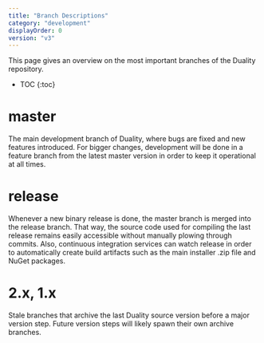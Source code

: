 ```yaml
---
title: "Branch Descriptions"
category: "development"
displayOrder: 0
version: "v3"
---
```


This page gives an overview on the most important branches of the Duality repository.

* TOC
{:toc}

# master

The main development branch of Duality, where bugs are fixed and new features introduced. For bigger changes, development will be done in a feature branch from the latest master version in order to keep it operational at all times.

# release

Whenever a new binary release is done, the master branch is merged into the release branch. That way, the source code used for compiling the last release remains easily accessible without manually plowing through commits. Also, continuous integration services can watch release in order to automatically create build artifacts such as the main installer .zip file and NuGet packages.

# 2.x, 1.x

Stale branches that archive the last Duality source version before a major version step. Future version steps will likely spawn their own archive branches.